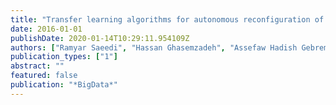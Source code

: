 ```yaml
---
title: "Transfer learning algorithms for autonomous reconfiguration of wearable systems"
date: 2016-01-01
publishDate: 2020-01-14T10:29:11.954109Z
authors: ["Ramyar Saeedi", "Hassan Ghasemzadeh", "Assefaw Hadish Gebremedhin"]
publication_types: ["1"]
abstract: ""
featured: false
publication: "*BigData*"
---
```


